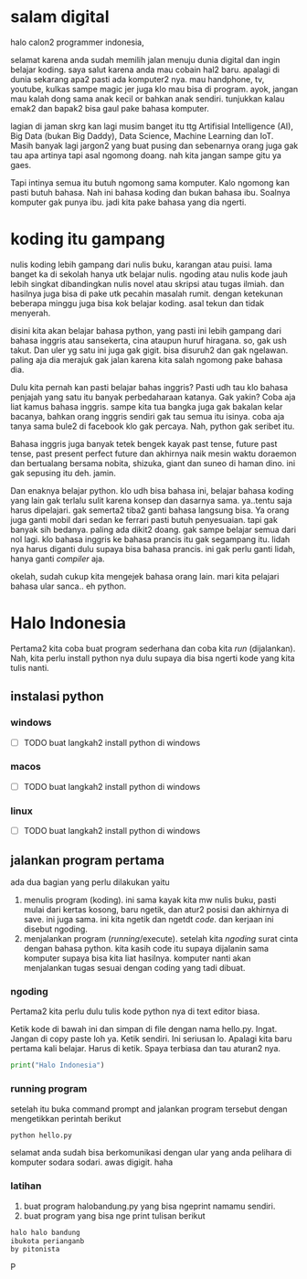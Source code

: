 
# salam digital

halo calon2 programmer indonesia,

selamat karena anda sudah memilih jalan menuju dunia digital dan ingin belajar koding. saya salut karena anda mau cobain hal2 baru. apalagi di dunia sekarang apa2 pasti ada komputer2 nya. mau handphone, tv, youtube, kulkas sampe magic jer juga klo mau bisa di program. ayok, jangan mau kalah dong sama anak kecil or bahkan anak sendiri. tunjukkan kalau emak2 dan bapak2 bisa gaul pake bahasa komputer. 

lagian di jaman skrg kan lagi musim banget itu ttg Artifisial Intelligence (AI), Big Data (bukan Big Daddy), Data Science, Machine Learning dan IoT. Masih banyak lagi jargon2 yang buat pusing dan sebenarnya orang juga gak tau apa artinya tapi asal ngomong doang. nah kita jangan sampe gitu ya gaes. 

Tapi intinya semua itu butuh ngomong sama komputer. Kalo ngomong kan pasti butuh bahasa. Nah ini bahasa koding dan bukan bahasa ibu. Soalnya komputer gak punya ibu. jadi kita pake bahasa yang dia ngerti.

# koding itu gampang

nulis koding lebih gampang dari nulis buku, karangan atau puisi. lama banget ka di sekolah hanya utk belajar nulis. ngoding atau nulis kode jauh lebih singkat dibandingkan nulis novel atau skripsi atau tugas ilmiah. dan hasilnya juga bisa di pake utk pecahin masalah rumit. dengan ketekunan beberapa minggu juga bisa kok belajar koding. asal tekun dan tidak menyerah. 

disini kita akan belajar bahasa python, yang pasti ini lebih gampang dari bahasa inggris atau sansekerta, cina ataupun huruf hiragana. so, gak ush takut. Dan uler yg satu ini juga gak gigit. bisa disuruh2 dan gak ngelawan. paling aja dia merajuk gak jalan karena kita salah ngomong pake bahasa dia. 

Dulu kita pernah kan pasti belajar bahas inggris? Pasti udh tau klo bahasa penjajah yang satu itu banyak perbedaharaan katanya. Gak yakin? Coba aja liat kamus bahasa inggris. sampe kita tua bangka juga gak bakalan kelar bacanya, bahkan orang inggris sendiri gak tau semua itu isinya. coba aja tanya sama bule2 di facebook klo gak percaya. Nah, python gak seribet itu. 

Bahasa inggris juga banyak tetek bengek kayak past tense, future past tense, past present perfect future dan akhirnya naik mesin waktu doraemon dan bertualang bersama nobita, shizuka, giant dan suneo di haman dino. ini gak sepusing itu deh. jamin.

Dan enaknya belajar python. klo udh bisa bahasa ini, belajar bahasa koding yang lain gak terlalu sulit karena konsep dan dasarnya sama. ya..tentu saja harus dipelajari. gak semerta2 tiba2 ganti bahasa langsung bisa. Ya orang juga ganti mobil dari sedan ke ferrari pasti butuh penyesuaian. tapi gak banyak sih bedanya. paling ada dikit2 doang. gak sampe belajar semua dari nol lagi. klo bahasa inggris ke bahasa prancis itu gak segampang itu. lidah nya harus diganti dulu supaya bisa bahasa prancis. ini gak perlu ganti lidah, hanya ganti *compiler* aja. 

okelah, sudah cukup kita mengejek bahasa orang lain. mari kita pelajari bahasa ular sanca.. eh python.

# Halo Indonesia

Pertama2 kita coba buat program sederhana dan coba kita *run* (dijalankan). Nah, kita perlu install python nya dulu supaya dia bisa ngerti kode yang kita tulis nanti. 

## instalasi python

### windows
- [ ] TODO buat langkah2 install python di windows

### macos

- [ ] TODO buat langkah2 install python di windows

### linux

- [ ] TODO buat langkah2 install python di windows

## jalankan program pertama
ada dua bagian yang perlu dilakukan yaitu

1. menulis program (koding). ini sama kayak kita mw nulis buku, pasti mulai dari kertas kosong, baru ngetik, dan atur2 posisi dan akhirnya di save. ini juga sama. ini kita ngetik dan ngetdt *code*. dan kerjaan ini disebut ngoding. 
2. menjalankan program (*running*/execute). setelah kita *ngoding* surat cinta dengan bahasa python. kita kasih code itu supaya dijalanin sama komputer supaya bisa kita liat hasilnya. komputer nanti akan menjalankan tugas sesuai dengan coding yang tadi dibuat. 


### ngoding

Pertama2 kita perlu dulu tulis kode python nya di text editor biasa. 

Ketik kode di bawah ini dan simpan di file dengan nama hello.py. Ingat. Jangan di copy paste loh ya. Ketik sendiri. Ini seriusan lo. Apalagi kita baru pertama kali belajar. Harus di ketik. Spaya terbiasa dan tau aturan2 nya. 


```py
print("Halo Indonesia")
```

### running program

setelah itu buka command prompt and jalankan program tersebut dengan mengetikkan perintah berikut

```py
python hello.py
```

selamat anda sudah bisa berkomunikasi dengan ular yang anda pelihara di komputer sodara sodari. awas digigit. haha

### latihan

1. buat program halobandung.py yang bisa ngeprint namamu sendiri. 
2. buat program yang bisa nge print tulisan berikut

```sh
halo halo bandung
ibukota perianganb
by pitonista
```
P
